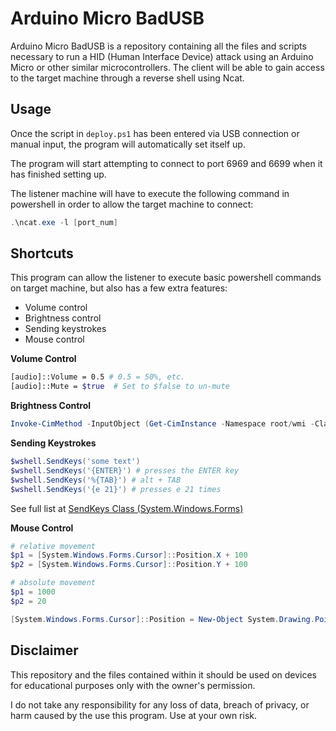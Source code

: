 # Arduino Micro BadUSB
Arduino Micro BadUSB is a repository containing all the files and scripts necessary to run a HID (Human Interface Device) attack using an Arduino Micro or other similar microcontrollers. The client will be able to gain access to the target machine through a reverse shell using Ncat.

## Usage
Once the script in `deploy.ps1` has been entered via USB connection or manual input, the program will automatically set itself up.

The program will start attempting to connect to port 6969 and 6699 when it has finished setting up.

The listener machine will have to execute the following command in powershell in order to allow the target machine to connect:
```powershell
.\ncat.exe -l [port_num]
```
## Shortcuts
This program can allow the listener to execute basic powershell commands on target machine, but also has a few extra features:

 - Volume control
 - Brightness control
 - Sending keystrokes
 - Mouse control

**Volume Control**
```bash
[audio]::Volume = 0.5 # 0.5 = 50%, etc.
[audio]::Mute = $true  # Set to $false to un-mute
```

**Brightness Control**
```powershell
Invoke-CimMethod -InputObject (Get-CimInstance -Namespace root/wmi -ClassName WmiMonitorBrightnessMethods) -MethodName WmiSetBrightness -Arguments @{Brightness = 50; Timeout = 1} # 50 = 50%, etc.
```

**Sending Keystrokes**
```powershell
$wshell.SendKeys('some text')
$wshell.SendKeys('{ENTER}') # presses the ENTER key
$wshell.SendKeys('%{TAB}') # alt + TAB
$wshell.SendKeys('{e 21}') # presses e 21 times
```
See full list at [SendKeys Class (System.Windows.Forms)](https://learn.microsoft.com/en-us/dotnet/api/system.windows.forms.sendkeys)

**Mouse Control**
```powershell
# relative movement
$p1 = [System.Windows.Forms.Cursor]::Position.X + 100
$p2 = [System.Windows.Forms.Cursor]::Position.Y + 100

# absolute movement
$p1 = 1000
$p2 = 20

[System.Windows.Forms.Cursor]::Position = New-Object System.Drawing.Point($p1, $p2)
```



## Disclaimer
This repository and the files contained within it should be used on devices for educational purposes only with the owner's permission.

I do not take any responsibility for any loss of data, breach of privacy, or harm caused by the use this program. Use at your own risk.

